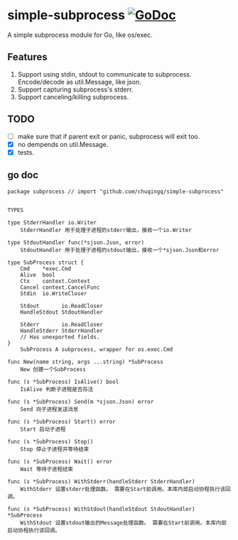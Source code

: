 # simple-subprocess [![GoDoc](https://pkg.go.dev/badge/github.com/chuqingq/simple-subprocess)](https://pkg.go.dev/github.com/chuqingq/simple-subprocess)
A simple subprocess module for Go, like os/exec.


## Features

1. Support using stdin, stdout to communicate to subprocess. Encode/decode as util.Message, like json.
2. Support capturing subprocess's stderr.
3. Support canceling/killing subprocess.


## TODO

- [ ] make sure that if parent exit or panic, subprocess will exit too.
- [x] no dempends on util.Message.
- [x] tests.

## go doc

```
package subprocess // import "github.com/chuqingq/simple-subprocess"


TYPES

type StderrHandler io.Writer
    StderrHandler 用于处理子进程的stderr输出，接收一个io.Writer

type StdoutHandler func(*sjson.Json, error)
    StdoutHandler 用于处理子进程的stdout输出，接收一个*sjson.Json和error

type SubProcess struct {
	Cmd    *exec.Cmd
	Alive  bool
	Ctx    context.Context
	Cancel context.CancelFunc
	Stdin  io.WriteCloser

	Stdout       io.ReadCloser
	HandleStdout StdoutHandler

	Stderr       io.ReadCloser
	HandleStderr StderrHandler
	// Has unexported fields.
}
    SubProcess A subprocess, wrapper for os.exec.Cmd

func New(name string, args ...string) *SubProcess
    New 创建一个SubProcess

func (s *SubProcess) IsAlive() bool
    IsAlive 判断子进程是否存活

func (s *SubProcess) Send(m *sjson.Json) error
    Send 向子进程发送消息

func (s *SubProcess) Start() error
    Start 启动子进程

func (s *SubProcess) Stop()
    Stop 停止子进程并等待结束

func (s *SubProcess) Wait() error
    Wait 等待子进程结束

func (s *SubProcess) WithStderr(handleStderr StderrHandler)
    WithStderr 设置stderr处理函数。 需要在Start前调用。本库内部启动协程执行该回调。

func (s *SubProcess) WithStdout(handleStdout StdoutHandler) *SubProcess
    WithStdout 设置stdout输出的Message处理函数。 需要在Start前调用。本库内部启动协程执行该回调。
```
